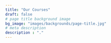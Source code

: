 ```yaml
---
title: "Our Courses"
draft: false
# page title background image
bg_image: "images/backgrounds/page-title.jpg"
# meta description
description : "."
---
```

